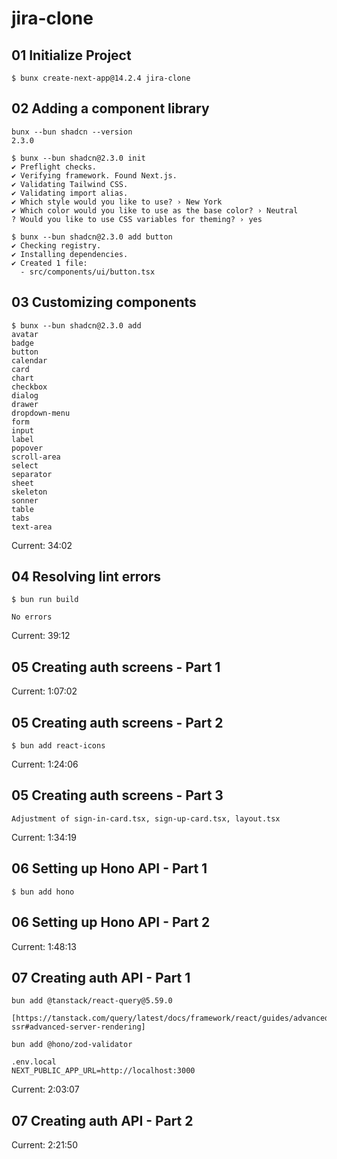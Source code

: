 # jira-clone

## 01 Initialize Project

```
$ bunx create-next-app@14.2.4 jira-clone
```

## 02 Adding a component library

```
bunx --bun shadcn --version
2.3.0

$ bunx --bun shadcn@2.3.0 init
✔ Preflight checks.
✔ Verifying framework. Found Next.js.
✔ Validating Tailwind CSS.
✔ Validating import alias.
✔ Which style would you like to use? › New York
✔ Which color would you like to use as the base color? › Neutral
? Would you like to use CSS variables for theming? › yes

$ bunx --bun shadcn@2.3.0 add button
✔ Checking registry.
✔ Installing dependencies.
✔ Created 1 file:
  - src/components/ui/button.tsx
```

## 03 Customizing components

```
$ bunx --bun shadcn@2.3.0 add
avatar
badge
button
calendar
card
chart
checkbox
dialog
drawer
dropdown-menu
form
input
label
popover
scroll-area
select
separator
sheet
skeleton
sonner
table
tabs
text-area
```

Current: 34:02

## 04 Resolving lint errors

```
$ bun run build

No errors
```

Current: 39:12

## 05 Creating auth screens - Part 1

Current: 1:07:02

## 05 Creating auth screens - Part 2

```
$ bun add react-icons
```

Current: 1:24:06

## 05 Creating auth screens - Part 3

```
Adjustment of sign-in-card.tsx, sign-up-card.tsx, layout.tsx
```

Current: 1:34:19

## 06 Setting up Hono API - Part 1

```
$ bun add hono
```

## 06 Setting up Hono API - Part 2

Current: 1:48:13

## 07 Creating auth API - Part 1

```
bun add @tanstack/react-query@5.59.0

[https://tanstack.com/query/latest/docs/framework/react/guides/advanced-ssr#advanced-server-rendering]

bun add @hono/zod-validator

.env.local
NEXT_PUBLIC_APP_URL=http://localhost:3000
```

Current: 2:03:07

## 07 Creating auth API - Part 2

Current: 2:21:50

